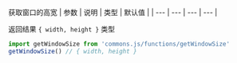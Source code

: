 获取窗口的高宽
| 参数 | 说明 | 类型 | 默认值 |
| --- | --- | --- | --- |

返回结果 `{ width, height }` 类型

```js
import getWindowSize from 'commons.js/functions/getWindowSize'
getWindowSize() // { width, height }
```